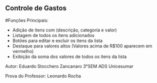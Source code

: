 ## Controle de Gastos

#Funções Principais:
- Adição de itens com (descrição, categoria e valor)
- Listagem de todos os itens adicionados
- Botões para editar e excluir os itens da lista
- Destaque para valores altos (Valores acima de R$100 aparecem em vermelho)
- Exibição da soma dos valores de todos os itens da lista

Autor: Eduardo Stocchero Zancanaro 3°SEM ADS Unicesumar

Prova do Professor: Leonardo Rocha
